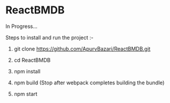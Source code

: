 # ReactBMDB

In Progress...

Steps to install and run the project :-

1) git clone https://github.com/ApurvBazari/ReactBMDB.git

2) cd ReactBMDB

3) npm install

4) npm build (Stop after webpack completes building the bundle)

5) npm start
